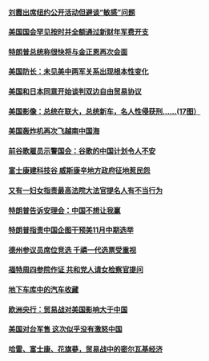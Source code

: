 #### [刘霞出席纽约公开活动但避谈“敏感”问题](../pages/zg_yre_rvq/4589367.md) 

#### [美国国会罕见按时并全额通过新财年军费开支](../pages/zg_yre_rvq/4589350.md) 

#### [特朗普总统称很快将与金正恩再次会面](../pages/zg_yre_rvq/4589348.md) 

#### [美国防长：未见美中两军关系出现根本性变化](../pages/zg_yre_rvq/4589342.md) 

#### [美国和日本同意开始谈判双边自由贸易协议](../pages/zg_yre_rvq/4589305.md) 

#### [美国影像：总统在联大，总统新车，名人性侵获刑……(17图）](../pages/zg_yre_rvq/4588708.md) 

#### [美国轰炸机再次飞越南中国海](../pages/zg_yre_rvq/4588809.md) 

#### [前谷歌雇员示警国会：谷歌的中国计划令人不安](../pages/zg_yre_rvq/4588758.md) 

#### [富士康建科技谷 威斯康辛地方政府征地惹民怨](../pages/zg_yre_rvq/4587548.md) 

#### [又有一妇女指责最高法院大法官提名人有不当行为](../pages/zg_yre_rvq/4588649.md) 

#### [特朗普告诉安理会：中国不想让我赢](../pages/zg_yre_rvq/4588616.md) 

#### [特朗普指责中国企图干预美11月中期选举 ](../pages/zg_yre_rvq/4588568.md) 

#### [德州参议员席位竞选 千禧一代选票受重视](../pages/zg_yre_rvq/4588360.md) 

#### [福特周四参院作证 共和党人请女检察官提问](../pages/zg_yre_rvq/4588355.md) 

#### [地下车库中的汽车收藏](../pages/zg_yre_rvq/4588183.md) 

#### [欧洲央行：贸易战对美国影响大于中国](../pages/zg_yre_rvq/4588176.md) 

#### [美国对台军售 这次似乎没有激怒中国](../pages/zg_yre_rvq/4588083.md) 

#### [哈雷、富士康、花旗蔘，贸易战中的密尔瓦基经济](../pages/zg_yre_rvq/4588064.md) 


